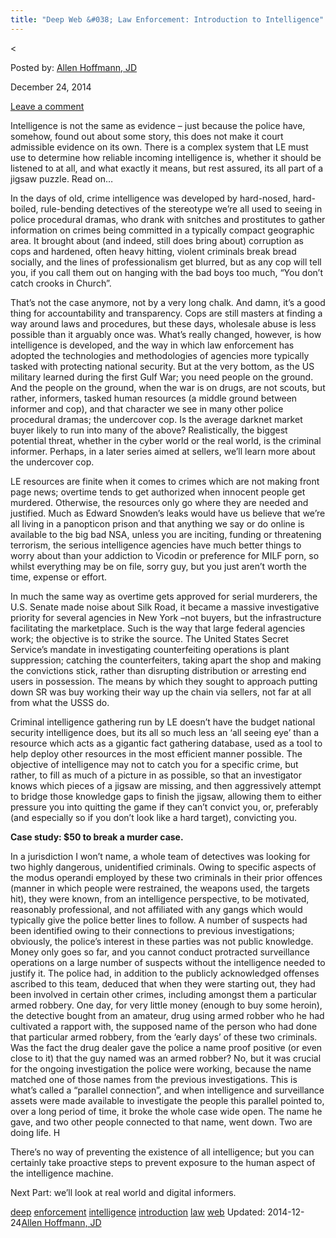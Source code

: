 ```yaml
---
title: "Deep Web &#038; Law Enforcement: Introduction to Intelligence"
---
```


<article class="post-listing post-7950 post type-post status-publish format-standard has-post-thumbnail hentry  tag-deep tag-enforcement tag-intelligence tag-introduction tag-law tag-web">
    
<    
    
        
Posted by: <a href="https://www.deepdotweb.com/author/lionelhutz/" title="">Allen Hoffmann, JD </a></span>
    
    
<span>December 24, 2014</span>
    
    
<a href="/2014/12/24/deep-web-law-enforcement-introduction-intelligence/#respond">Leave a comment</a></span>
</p>
<div class="clear"></div>
    
<div class="entry">
    
<p>Intelligence is not the same as evidence – just because the police have, somehow, found out about some story, this does not make it court admissible evidence on its own. There is a complex system that LE must use to determine how reliable incoming intelligence is, whether it should be listened to at all, and what exactly it means, but rest assured, its all part of a jigsaw puzzle. Read on…</p>
<p>In the days of old, crime intelligence was developed by hard-nosed, hard-boiled, rule-bending detectives of the stereotype we’re all used to seeing in police procedural dramas, who drank with snitches and prostitutes to gather information on crimes being committed in a typically compact geographic area. It brought about (and indeed, still does bring about) corruption as cops and hardened, often heavy hitting, violent criminals break bread socially, and the lines of professionalism get blurred, but as any cop will tell you, if you call them out on hanging with the bad boys too much, “You don’t catch crooks in Church”.</p>
<p>That’s not the case anymore, not by a very long chalk. And damn, it’s a good thing for accountability and transparency. Cops are still masters at finding a way around laws and procedures, but these days, wholesale abuse is less possible than it arguably once was. What’s really changed, however, is how intelligence is developed, and the way in which law enforcement has adopted the technologies and methodologies of agencies more typically tasked with protecting national security. But at the very bottom, as the US military learned during the first Gulf War; you need people on the ground. And the people on the ground, when the war is on drugs, are not scouts, but rather, informers, tasked human resources (a middle ground between informer and cop), and that character we see in many other police procedural dramas; the undercover cop. Is the average darknet market buyer likely to run into many of the above? Realistically, the biggest potential threat, whether in the cyber world or the real world, is the criminal informer. Perhaps, in a later series aimed at sellers, we’ll learn more about the undercover cop.</p>
<p>LE resources are finite when it comes to crimes which are not making front page news; overtime tends to get authorized when innocent people get murdered. Otherwise, the resources only go where they are needed and justified. Much as Edward Snowden’s leaks would have us believe that we’re all living in a panopticon prison and that anything we say or do online is available to the big bad NSA, unless you are inciting, funding or threatening terrorism, the serious intelligence agencies have much better things to worry about than your addiction to Vicodin or preference for MILF porn, so whilst everything may be on file, sorry guy, but you just aren’t worth the time, expense or effort.</p>
<p>In much the same way as overtime gets approved for serial murderers, the U.S. Senate made noise about Silk Road, it became a massive investigative priority for several agencies in New York –not buyers, but the infrastructure facilitating the marketplace. Such is the way that large federal agencies work; the objective is to strike the source. The United States Secret Service’s mandate in investigating counterfeiting operations is plant suppression; catching the counterfeiters, taking apart the shop and making the convictions stick, rather than disrupting distribution or arresting end users in possession. The means by which they sought to approach putting down SR was buy working their way up the chain via sellers, not far at all from what the USSS do.</p>
<p>Criminal intelligence gathering run by LE doesn’t have the budget national security intelligence does, but its all so much less an ‘all seeing eye’ than a resource which acts as a gigantic fact gathering database, used as a tool to help deploy other resources in the most efficient manner possible. The objective of intelligence may not to catch you for a specific crime, but rather, to fill as much of a picture in as possible, so that an investigator knows which pieces of a jigsaw are missing, and then aggressively attempt to bridge those knowledge gaps to finish the jigsaw, allowing them to either pressure you into quitting the game if they can’t convict you, or, preferably (and especially so if you don’t look like a hard target), convicting you.</p>
<p><strong>Case study: $50 to break a murder case.</strong></p>
<p>In a jurisdiction I won’t name, a whole team of detectives was looking for two highly dangerous, unidentified criminals. Owing to specific aspects of the modus operandi employed by these two criminals in their prior offences (manner in which people were restrained, the weapons used, the targets hit), they were known, from an intelligence perspective, to be motivated, reasonably professional, and not affiliated with any gangs which would typically give the police better lines to follow. A number of suspects had been identified owing to their connections to previous investigations; obviously, the police’s interest in these parties was not public knowledge. Money only goes so far, and you cannot conduct protracted surveillance operations on a large number of suspects without the intelligence needed to justify it. The police had, in addition to the publicly acknowledged offenses ascribed to this team, deduced that when they were starting out, they had been involved in certain other crimes, including amongst them a particular armed robbery. One day, for very little money (enough to buy some heroin), the detective bought from an amateur, drug using armed robber who he had cultivated a rapport with, the supposed name of the person who had done that particular armed robbery, from the ‘early days’ of these two criminals. Was the fact the drug dealer gave the police a name proof positive (or even close to it) that the guy named was an armed robber? No, but it was crucial for the ongoing investigation the police were working, because the name matched one of those names from the previous investigations. This is what’s called a “parallel connection”, and when intelligence and surveillance assets were made available to investigate the people this parallel pointed to, over a long period of time, it broke the whole case wide open. The name he gave, and two other people connected to that name, went down. Two are doing life. H</p>
<p>There’s no way of preventing the existence of all intelligence; but you can certainly take proactive steps to prevent exposure to the human aspect of the intelligence machine.</p>
<p>Next Part: we’ll look at real world and digital informers.</p>
    
    
</div><!-- .entry /-->
<a href="https://www.deepdotweb.com/tag/deep/" rel="tag">deep</a> <a href="https://www.deepdotweb.com/tag/enforcement/" rel="tag">enforcement</a> <a href="https://www.deepdotweb.com/tag/intelligence/" rel="tag">intelligence</a> <a href="https://www.deepdotweb.com/tag/introduction/" rel="tag">introduction</a> <a href="https://www.deepdotweb.com/tag/law/" rel="tag">law</a> <a href="https://www.deepdotweb.com/tag/web/" rel="tag">web</a></span>				
Updated: 2014-12-24<a href="https://www.deepdotweb.com/author/lionelhutz/" title="Posts by Allen Hoffmann, JD" rel="author">Allen Hoffmann, JD</a></strong></div>
    
    
</div><!-- .post-inner -->
</article><!-- .post-listing -->


